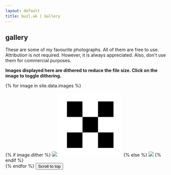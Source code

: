```yaml
---
layout: default
title: buzl.uk | Gallery
---
```

## gallery
These are some of my favourite photographs. All of them are free to use. Attribution is not required. However, it is always appreciated. Also, don't use them for commercial purposes.

**Images displayed here are dithered to reduce the file size. Click on the image to toggle dithering.**

{% for image in site.data.images %}
<div class="img-container" onclick="toggle_dithering(this)">
    {% if image.dither %}
        <img data-src="{{ image.src }}" data-dither="true" data-dithered="true" data-ext="{{ image.ext }}" src="https://kaangiray26.github.io/images/{{ image.src }}-dithered.png" class="gallery-image">
        <img src="/assets/dither.svg" class="dither">
    {% else %}
        <img data-src="{{ image.src }}" data-dither="false" data-ext="{{ image.ext }}" src="https://kaangiray26.github.io/images/{{ image.src }}.{{ image.ext }}" class="gallery-image">
    {% endif %}
</div>
{% endfor %}
<button onclick="scroll_to_top()">Scroll to top</button>
